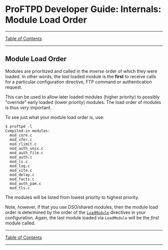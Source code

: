 # ProFTPD Developer Guide: Internals: Module Load Order

---

[Table of Contents](../toc.md)

---

## Module Load Order

Modules are prioritized and called in the _inverse_ order of which they were
loaded.  In other words, the _last_ loaded module is the **first** to receive
calls for a particular configuration directive, FTP command or authentication
request.

This can be used to allow later loaded modules (higher priority) to possibly
"override" early loaded (lower priority) modules.  The load order of modules
is thus _very_ important.

To see just what your module load order is, use:

    $ proftpd -l
    Compiled-in modules:
      mod_core.c
      mod_xfer.c
      mod_rlimit.c
      mod_auth_unix.c
      mod_auth_file.c
      mod_auth.c
      mod_ls.c
      mod_log.c
      mod_site.c
      mod_delay.c
      mod_facts.c
      mod_auth_pam.c
      mod_tls.c

The modules will be listed from lowest priority to highest priority.

Note, however, if that you use DSO/shared modules, then the module load order
is determined by the order of the
[`LoadModule`](http://www.proftpd.org/docs/modules/mod_dso.html#LoadModule)
directives in your configuration.  Again, the last module loaded via
`LoadModule` will be the _first_ module called.

---

[Table of Contents](../toc.md)

---
